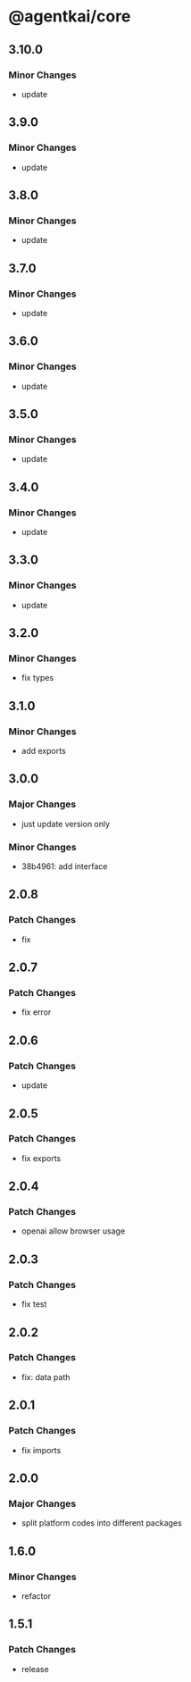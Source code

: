 # @agentkai/core

## 3.10.0

### Minor Changes

- update

## 3.9.0

### Minor Changes

- update

## 3.8.0

### Minor Changes

- update

## 3.7.0

### Minor Changes

- update

## 3.6.0

### Minor Changes

- update

## 3.5.0

### Minor Changes

- update

## 3.4.0

### Minor Changes

- update

## 3.3.0

### Minor Changes

- update

## 3.2.0

### Minor Changes

- fix types

## 3.1.0

### Minor Changes

- add exports

## 3.0.0

### Major Changes

- just update version only

### Minor Changes

- 38b4961: add interface

## 2.0.8

### Patch Changes

- fix

## 2.0.7

### Patch Changes

- fix error

## 2.0.6

### Patch Changes

- update

## 2.0.5

### Patch Changes

- fix exports

## 2.0.4

### Patch Changes

- openai allow browser usage

## 2.0.3

### Patch Changes

- fix test

## 2.0.2

### Patch Changes

- fix: data path

## 2.0.1

### Patch Changes

- fix imports

## 2.0.0

### Major Changes

- split platform codes into different packages

## 1.6.0

### Minor Changes

- refactor

## 1.5.1

### Patch Changes

- release
